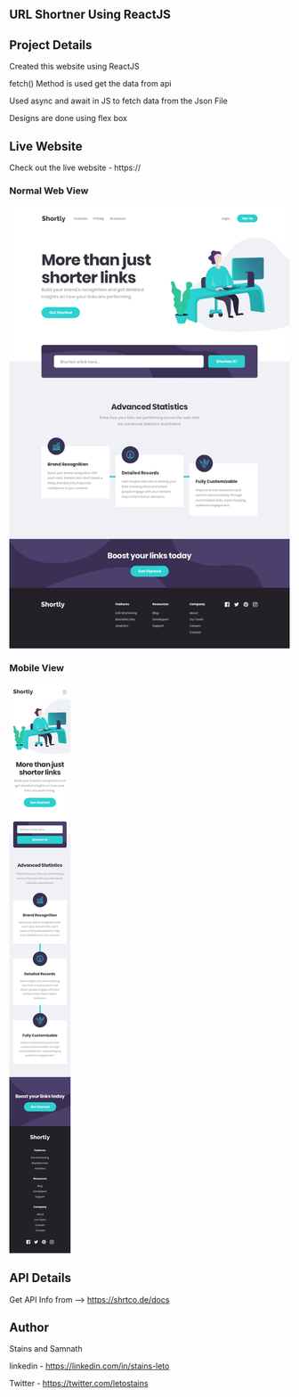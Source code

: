 ## URL Shortner Using ReactJS 

## Project Details

Created this website using ReactJS

fetch() Method is used get the data from api

Used async and await in JS to fetch data from the Json File

Designs are done using flex box

## Live Website 

Check out the live website - https://

### Normal Web View

![alt text](https://github.com/stainsleto/Url-shortner-using-ReactJS/blob/main/design/desktop-design.jpg?raw=true)



### Mobile View


![alt text](https://github.com/stainsleto/Url-shortner-using-ReactJS/blob/main/design/mobile-design.jpg?raw=true)




## API Details

Get API Info from  -->  https://shrtco.de/docs


## Author 

Stains and Samnath 

linkedin - https://linkedin.com/in/stains-leto

Twitter - https://twitter.com/letostains